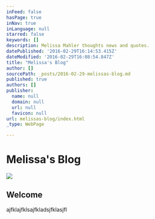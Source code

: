 ```yaml
---
inFeed: false
hasPage: true
inNav: true
inLanguage: null
starred: false
keywords: []
description: Melissa Mahler thoughts news and quotes.
datePublished: '2016-02-29T16:14:53.415Z'
dateModified: '2016-02-29T16:08:54.847Z'
title: "Melissa's Blog"
author: []
sourcePath: _posts/2016-02-29-melissas-blog.md
published: true
authors: []
publisher:
  name: null
  domain: null
  url: null
  favicon: null
url: melissas-blog/index.html
_type: WebPage

---
```

# Melissa's Blog
![](https://s3-us-west-2.amazonaws.com/the-grid-img/p/ee54295090706749585056582969371f05c276db.jpg)

## Welcome

ajfklajfklsajfkladsjfklasjfl